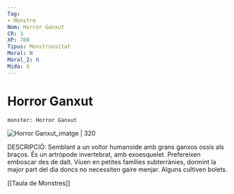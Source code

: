 ```yaml
---
Tag:
- Monstre
Nom: Horror Ganxut
CR: 3
XP: 700
Tipus: Monstruositat
Moral: N
Moral_2: N
Mida: G
---
```

# Horror Ganxut

```statblock
monster: Horror Ganxut
```

![Horror Ganxut_imatge | 320](https://www.aidedd.org/dnd/images/hook-horror.jpg)

DESCRIPCIÓ: 
Semblant a un voltor humanoide amb grans ganxos ossis als braços. És un artròpode invertebrat, amb exoesquelet. Prefereixen emboscar des de dalt. Viuen en petites famílies subterrànies, dormint la major part del dia doncs no necessiten gaire menjar. Alguns cultiven bolets.

[[Taula de Monstres]]